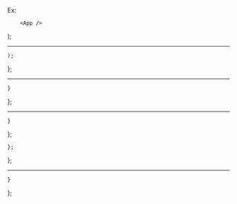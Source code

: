 











Ex:






        <App />
  );



-------------------------------------------------------------------






    );
  };





  ---------------------------------------





    }
  };


  ----------------------------------------



    }
  };

    };
  };





  -------------------------------------------





    }
  };

```

